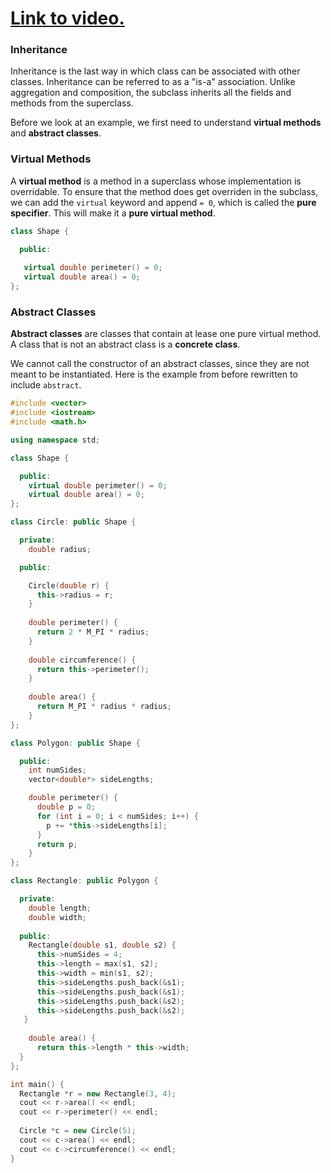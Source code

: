 # [Link to video.](TODO)

### Inheritance

Inheritance is the last way in which class can be associated with other classes. Inheritance can be referred to as a "is-a" association. Unlike aggregation and composition, the subclass inherits all the fields and methods from the superclass.

Before we look at an example, we first need to understand **virtual methods** and **abstract classes**.

### Virtual Methods

A **virtual method** is a method in a superclass whose implementation is overridable. To ensure that the method does get overriden in the subclass, we can add the `virtual` keyword and append `= 0`, which is called the **pure specifier**. This will make it a **pure virtual method**.

```cpp
class Shape {

  public:
   
   virtual double perimeter() = 0;
   virtual double area() = 0;
};
```
### Abstract Classes

**Abstract classes** are classes that contain at lease one pure virtual method. A class that is not an abstract class is a **concrete class**. 

We cannot call the constructor of an abstract classes, since they are not meant to be instantiated. Here is the example from before rewritten to include `abstract`.

```cpp
#include <vector>
#include <iostream>
#include <math.h>

using namespace std;

class Shape {

  public:
    virtual double perimeter() = 0; 
    virtual double area() = 0;
};

class Circle: public Shape {

  private:
    double radius;

  public:

    Circle(double r) {
      this->radius = r;
    }
   
    double perimeter() {
      return 2 * M_PI * radius;
    }
  
    double circumference() {
      return this->perimeter();
    }
    
    double area() {
      return M_PI * radius * radius;
    }  
};

class Polygon: public Shape {

  public:
    int numSides;
    vector<double*> sideLengths;

    double perimeter() {
      double p = 0;
      for (int i = 0; i < numSides; i++) {
        p += *this->sideLengths[i];
      }
      return p;
    }
};

class Rectangle: public Polygon {

  private:
    double length;
    double width;
    
  public:
    Rectangle(double s1, double s2) {
      this->numSides = 4;
      this->length = max(s1, s2);
      this->width = min(s1, s2);
      this->sideLengths.push_back(&s1); 
      this->sideLengths.push_back(&s1); 
      this->sideLengths.push_back(&s2); 
      this->sideLengths.push_back(&s2); 
   }
    
    double area() {
      return this->length * this->width;
  }  
};

int main() {
  Rectangle *r = new Rectangle(3, 4);
  cout << r->area() << endl; 
  cout << r->perimeter() << endl; 
  
  Circle *c = new Circle(5);
  cout << c->area() << endl; 
  cout << c->circumference() << endl; 
}
```
